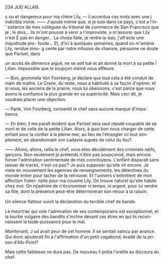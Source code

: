 234 JUD ALLAN.

ç ou et dangereux pour ma chère Lily, — il accentua ces mots avec une
j indicible ironie. —— J'ajoute mémé que, si je suis dans ce pays, c'est a l'in-
‘ sistance de mes collègues du tribunal de commerce de San-Francisco que je
; le dois... Ils m'ont poussé à venir a l'improviste, a m'assurer que Lily n'est
É pas en danger... La chose faite, je rentre la-bas, j'aﬂ'ecte une inquiétude pro-
 fonde... Et, d'ici à quelques semaines, quand on m'amène Lily, rendue inno-
g cente par notre infusion de chanvre, personne ne doute que Pariset, dans

un accès de démence aiguë, ne se soit tué et ait donné la mort à sa petite
Ï Lilian. Impossible que le soupçon mémé nous effleure.

— Bon, grommela Von Foorberg, je déclare que tout cela a été conduit de
main de maître. Le Crane, du reste, nous a habitués à sa façon d'opérer, et si
nous, les anciens de la prairie, nous lui obéissons, c'est parce que nous avons
la conﬁance la plus grande en sa supériorité. Mais ceci dit, je voudrais
placer une objection.

— Parle, Von Foorberg, consentit le chef sans aucune marque d'impa-
tience.

— Eh bien, il me paraît évident que Pariset sera seul réputé coupable de
sa mort et de celle de la petite Lilian. Alors, à quoi bon nous charger de cette
enfant pour la conﬁer à la pleine mer, au lieu de l'étrangler ici tout sim-
plement, en abandonnant son cadavre auprès de celui du fou?

—— Allons, allons, railla le chef, vous étes décidément des criminels naïfs,
garçons. Non seulement je prétends n'être pas soupçonné, mais encore
forcer l'admiration sentimentale de mes concitoyens. L'enfant disparaît sans
laisser de traces, n'est-ce pas‘? Je puis supposer qu'elle vit encore. Je mets
en mouvement les agences de renseignements, les détectives du monde entier
pour tacher de la retrouver. Et l'univers s'entretient de mon affection frater-
nelle pour ma cousine Lily. On trouve naturel qu'elle habite chez moi. On
nÿadmire de n'économiser ni temps, ni argent, pour lui rendre sa ﬁlle,
dont la présence peut-étre déterminerait son retour à la raison.

Un silence ﬂatteur suivit la déclaration du terrible chef de bande.

Le meurtrier qui vole l'admiration de ses contemporains est exceptionnel,
et la tourbe vulgaire des bandits s'incline devant ces étres en qui ils recon-
naissent la toute-puissance pour le mal.

Maintenant, J ud avait peur de cet homme. Il se sentait vaincu par avance.
Qui donc ajouterait foi a l'afﬁrmation d'un petit vagabond, évadé de la pri-
son d'Alb-Point?

Mais cette faiblesse ne dura pas. De nouveau il préta l'oreille au discours
du chef.

